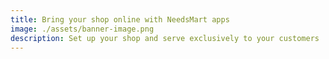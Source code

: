 ```yaml
---
title: Bring your shop online with NeedsMart apps
image: ./assets/banner-image.png
description: Set up your shop and serve exclusively to your customers
---
```

